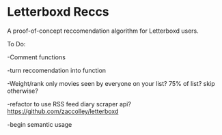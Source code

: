 # Letterboxd Reccs

A proof-of-concept reccomendation algorithm for Letterboxd users.

To Do:

-Comment functions

-turn reccomendation into function

-Weight/rank only movies seen by everyone on your list? 75% of list? skip otherwise?

-refactor to use RSS feed diary scraper api? https://github.com/zaccolley/letterboxd

-begin semantic usage
